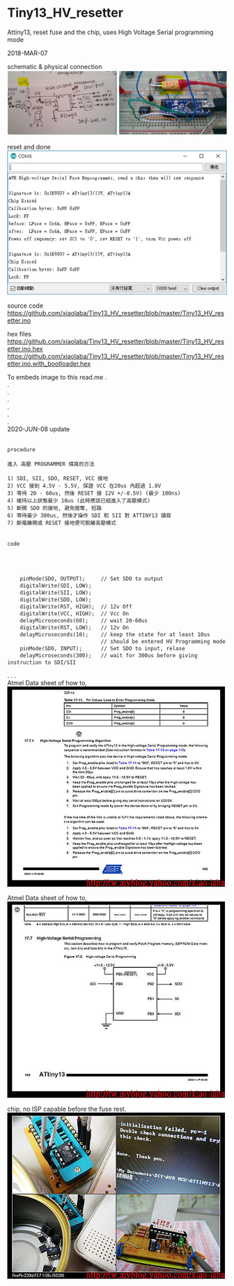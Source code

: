 # Tiny13_HV_resetter
Attiny13, reset fuse and the chip, uses High Voltage Serial programming mode

2018-MAR-07

schematic & physical connection
![alt text](Attiny13_reset_schematic_breadbroad.JPG)

reset and done  
![alt text](Attiny13_reset_Termnial.JPG)

source code  
https://github.com/xiaolaba/Tiny13_HV_resetter/blob/master/Tiny13_HV_resetter.ino

hex files  
https://github.com/xiaolaba/Tiny13_HV_resetter/blob/master/Tiny13_HV_resetter.ino.hex   
https://github.com/xiaolaba/Tiny13_HV_resetter/blob/master/Tiny13_HV_resetter.ino.with_bootloader.hex    

To embeds image to this read.me
.  
.  
.  
.  
.  
.  
.   
2020-JUN-08 update

```

procedure

進入 高壓 PROGRAMMER 燒寫的方法

1) SDI, SII, SDO, RESET, VCC 接地
2) VCC 接到 4.5V - 5.5V, 保證 VCC 在20us 內超過 1.8V
3) 等待 20 - 60us, 然後 RESET 接 12V +/-0.5V) (最少 100ns)
4) 維持以上狀態最少 10us (此時應該已經進入了高壓模式)
5) 斷開 SDO 的接地, 避免搶奪, 短路
6) 等待最少 300us, 然後才操作 SDI 和 SII 對 ATTINY13 讀寫
7) 斷電離開或 RESET 接地便可脫離高壓模式


code




    pinMode(SDO, OUTPUT);     // Set SDO to output
    digitalWrite(SDI, LOW);
    digitalWrite(SII, LOW);
    digitalWrite(SDO, LOW);
    digitalWrite(RST, HIGH);  // 12v Off
    digitalWrite(VCC, HIGH);  // Vcc On
    delayMicroseconds(60);    // wait 20-60us
    digitalWrite(RST, LOW);   // 12v On
    delayMicroseconds(10);    // keep the state for at least 10us
                              // should be entered HV Programming mode
    pinMode(SDO, INPUT);      // Set SDO to input, relase
    delayMicroseconds(300);   // wait for 300us before giving instruction to SDI/SII
```
.
.
.  
Atmel Data sheet of how to,
![alt text](Attiny13_HV_reset_fuse1.jpg)  
  
Atmel Data sheet of how to,
![alt text](Attiny13_HV_reset_fuse2.jpg)  
  
chip, no ISP capable before the fuse rest.
![alt text](Attiny13_HV_reset_fuse3.jpg)  
